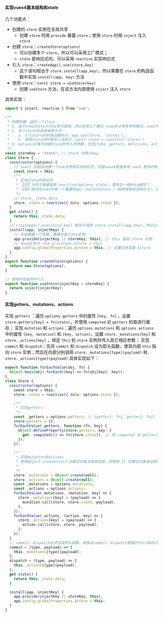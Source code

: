 #### 实现vuex4基本结构和state
几个功能点：
+ 创建的 `store` 实例在全局共享
  + 创建 `store` 时用 `provide` 暴露 `store`；使用 `store` 时用 `inject` 注入 `store`
+ 创建 `store`：`createStore(options)`
  + 可以创建多个 `store`，所以可以采用工厂模式；
  + `state` 是响应式的，可以采用 `reactive` 实现响应式
+ 引入 `store`：`createApp().use(store,key)`
  + 这个语句相当于 `store.install(app,key)`，所以需要在 `store` 的构造函数中实现 `install(app, key)` 方法
+ 使用 `store`：`const store = useStore(key)`
  + 创建 `useStore` 方法，在该方法内部使用 `inject` 注入 `store`

具体实现：
```js
import { inject, reactive } from "vue";

/**
 * 创建容器，返回一个store
 * 1. 由于createStore可以多次使用，所以采用工厂模式（vuex4才具有多例模式，vue2中使用的vuex3只有单例）
 * 2. 多个store的具体使用方式：
 *    a. 引入store的时候设置标识：app.use(store, 'store1')；
 *    b. 使用store的时候传入该标识：const store = useStore('store1')
 * 3. options对象为创建store时传入的参数，包含state、getters、mutations、actions、modules、strict、plugins等
 */
const storeKey = "store"; // store 的默认key
class Store {
  constructor(options) {
    // vuex3 内部会创建一个vue实例来实现响应式，但是vuex4直接采用 vue3 提供的响应式方法
    const store = this;
    /**
     * 实现state的响应式
     * 【问】为何不直接使用 reactive(options.state)，要多包一层data属性？
     * 【答】因为在vuex中有一个重要的api replaceState（一般用来做状态持久化），它会直接重写整个state，导致无法触发响应式，如果包一层，则会对 store._state.data 进行修改，依然触发响应式。
     */
    // store._state.data
    store._state = reactive({ data: options.state });
  }
  get state() {
    return this._state.data;
  }
  // createApp().use(store,key) 相当于调用 store.install(app,key)，所以install方法接受两个参数：app 和 key
  install(app, injectKey) {
    // 全局暴露一个变量，暴露的是store实例
    app.provide(injectKey || storeKey, this); // this 指向 store 实例
    // 在vue2中为：Vue.prototype.$store = this
    app.config.globalProperties.$store = this; // 设置全局变量 $store
  }
}
export function createStore(options) {
  return new Store(options);
}

// 使用时在组件中引入
export function useStore(injectKey = storeKey) {
  return inject(injectKey);
}
```

#### 实现getters、mutations、actions
实现 `getters` ：遍历 `options.getters` 中的属性 `[key, fn]` ，设置 `store.getters[key] = fn(state)`，并使用 `computed` 对 `getters` 的值进行缓存；
实现 `mutation` 和 `actions`：遍历 `options.mutations` 和 `options.actions` 中的属性 `[key, mutation]` 和 `[key, action]`，设置 `store._mutations[key]` 和 `store._actions[key]` ，绑定 `this` 到 `store` 实例并传入其它相应参数；
实现 `commit` 和 `dispatch`：先将 `commit` 和 `dispatch` 设为箭头函数，使其内部 `this` 指向 `store` 实例；然后在内部分别调用 `store._mutations[type](payload)` 和 `store._actions[type](payload)`
具体实现如下：
```js
export function forEachValue(obj, fn) {
  Object.keys(obj).forEach((key) => fn(obj[key], key));
}
class Store {
  constructor(options) {
    const store = this;
    store._state = reactive({ data: options.state });

    /**
     * 实现getters
     */
    const _getters = options.getters; // {getter1: fn1, getter2: fn2}
    store.getters = {};
    forEachValue(_getters, function (fn, key) {
      Object.defineProperty(store.getters, key, {
        get: computed(() => fn(store.state)), // 用 computed 对 getters 进行缓存
      });
    });

    /**
     * 实现mutation和actions
     * 使用Object.create(null)创建空对象没有原型链，而使用 {} 创建空对象是由原型链的。
     *
     */
    store._mutations = Object.create(null);
    store._actions = Object.create(null);
    const _mutations = options.mutations;
    const _actions = options.actions;
    forEachValue(_mutations, (mutation, key) => {
      store._mutations[key] = (payload) => {
        mutation.call(store, store.state, payload);
      };
    });
    forEachValue(_actions, (action, key) => {
      store._actions[key] = (payload) => {
        action.call(store, store, payload);
      };
    });
  }
  // commit、dispatch必须写成箭头函数，来保证commit、dispatch里面的this指向store实例
  commit = (type, payload) => {
    this._mutations[type](payload);
  };
  dispatch = (type, payload) => {
    this._actions[type](payload);
  };
  get state() {
    return this._state.data;
  }

  install(app, injectKey) {
    app.provide(injectKey || storeKey, this);
    app.config.globalProperties.$store = this;
  }
}
```